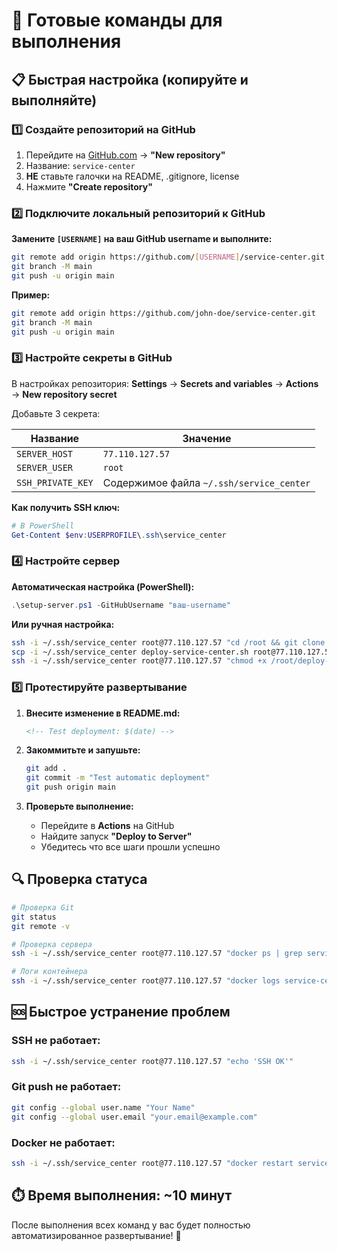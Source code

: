 # 🚀 Готовые команды для выполнения

## 📋 Быстрая настройка (копируйте и выполняйте)

### 1️⃣ Создайте репозиторий на GitHub
1. Перейдите на [GitHub.com](https://github.com) → **"New repository"**
2. Название: `service-center`
3. **НЕ** ставьте галочки на README, .gitignore, license
4. Нажмите **"Create repository"**

### 2️⃣ Подключите локальный репозиторий к GitHub

**Замените `[USERNAME]` на ваш GitHub username и выполните:**

```bash
git remote add origin https://github.com/[USERNAME]/service-center.git
git branch -M main
git push -u origin main
```

**Пример:**
```bash
git remote add origin https://github.com/john-doe/service-center.git
git branch -M main
git push -u origin main
```

### 3️⃣ Настройте секреты в GitHub

В настройках репозитория: **Settings** → **Secrets and variables** → **Actions** → **New repository secret**

Добавьте 3 секрета:

| Название | Значение |
|----------|----------|
| `SERVER_HOST` | `77.110.127.57` |
| `SERVER_USER` | `root` |
| `SSH_PRIVATE_KEY` | Содержимое файла `~/.ssh/service_center` |

**Как получить SSH ключ:**
```powershell
# В PowerShell
Get-Content $env:USERPROFILE\.ssh\service_center
```

### 4️⃣ Настройте сервер

**Автоматическая настройка (PowerShell):**
```powershell
.\setup-server.ps1 -GitHubUsername "ваш-username"
```

**Или ручная настройка:**
```bash
ssh -i ~/.ssh/service_center root@77.110.127.57 "cd /root && git clone https://github.com/ваш-username/service-center.git"
scp -i ~/.ssh/service_center deploy-service-center.sh root@77.110.127.57:/root/
ssh -i ~/.ssh/service_center root@77.110.127.57 "chmod +x /root/deploy-service-center.sh"
```

### 5️⃣ Протестируйте развертывание

1. **Внесите изменение в README.md:**
   ```markdown
   <!-- Test deployment: $(date) -->
   ```

2. **Закоммитьте и запушьте:**
   ```bash
   git add .
   git commit -m "Test automatic deployment"
   git push origin main
   ```

3. **Проверьте выполнение:**
   - Перейдите в **Actions** на GitHub
   - Найдите запуск **"Deploy to Server"**
   - Убедитесь что все шаги прошли успешно

## 🔍 Проверка статуса

```bash
# Проверка Git
git status
git remote -v

# Проверка сервера
ssh -i ~/.ssh/service_center root@77.110.127.57 "docker ps | grep service-center"

# Логи контейнера
ssh -i ~/.ssh/service_center root@77.110.127.57 "docker logs service-center-service-center-1 --tail 10"
```

## 🆘 Быстрое устранение проблем

### SSH не работает:
```bash
ssh -i ~/.ssh/service_center root@77.110.127.57 "echo 'SSH OK'"
```

### Git push не работает:
```bash
git config --global user.name "Your Name"
git config --global user.email "your.email@example.com"
```

### Docker не работает:
```bash
ssh -i ~/.ssh/service_center root@77.110.127.57 "docker restart service-center-service-center-1"
```

## ⏱️ Время выполнения: ~10 минут

После выполнения всех команд у вас будет полностью автоматизированное развертывание! 🎉
